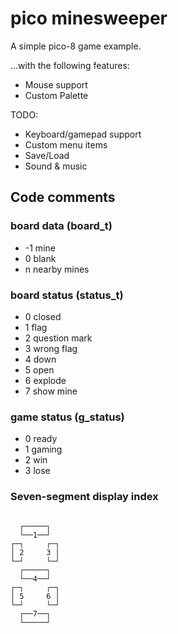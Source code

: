 # pico minesweeper

A simple pico-8 game example.

...with the following features:

- Mouse support
- Custom Palette

TODO:

- Keyboard/gamepad support
- Custom menu items
- Save/Load
- Sound & music

## Code comments

### board data (board_t)

- -1 mine
- 0 blank
- n nearby mines

### board status (status_t)

- 0 closed
- 1 flag
- 2 question mark
- 3 wrong flag
- 4 down
- 5 open
- 6 explode
- 7 show mine

### game status (g_status)

- 0 ready
- 1 gaming
- 2 win
- 3 lose

### Seven-segment display index

```text

  ┌─────┐
  └──1──┘
┌─┐     ┌─┐
│ 2     3 │
└─┘     └─┘
  ┌─────┐
  └──4──┘
┌─┐     ┌─┐
│ 5     6 │
└─┘     └─┘
  ┌──7──┐
  └─────┘
```
